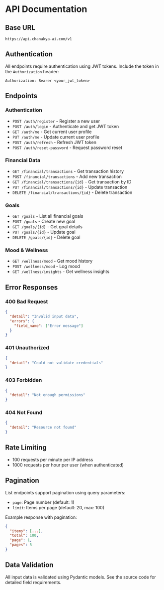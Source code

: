 # API Documentation

## Base URL
`https://api.chanakya-ai.com/v1`

## Authentication
All endpoints require authentication using JWT tokens. Include the token in the `Authorization` header:
```
Authorization: Bearer <your_jwt_token>
```

## Endpoints

### Authentication
- `POST /auth/register` - Register a new user
- `POST /auth/login` - Authenticate and get JWT token
- `GET /auth/me` - Get current user profile
- `PUT /auth/me` - Update current user profile
- `POST /auth/refresh` - Refresh JWT token
- `POST /auth/reset-password` - Request password reset

### Financial Data
- `GET /financial/transactions` - Get transaction history
- `POST /financial/transactions` - Add new transaction
- `GET /financial/transactions/{id}` - Get transaction by ID
- `PUT /financial/transactions/{id}` - Update transaction
- `DELETE /financial/transactions/{id}` - Delete transaction

### Goals
- `GET /goals` - List all financial goals
- `POST /goals` - Create new goal
- `GET /goals/{id}` - Get goal details
- `PUT /goals/{id}` - Update goal
- `DELETE /goals/{id}` - Delete goal

### Mood & Wellness
- `GET /wellness/mood` - Get mood history
- `POST /wellness/mood` - Log mood
- `GET /wellness/insights` - Get wellness insights

## Error Responses

### 400 Bad Request
```json
{
  "detail": "Invalid input data",
  "errors": {
    "field_name": ["Error message"]
  }
}
```

### 401 Unauthorized
```json
{
  "detail": "Could not validate credentials"
}
```

### 403 Forbidden
```json
{
  "detail": "Not enough permissions"
}
```

### 404 Not Found
```json
{
  "detail": "Resource not found"
}
```

## Rate Limiting
- 100 requests per minute per IP address
- 1000 requests per hour per user (when authenticated)

## Pagination
List endpoints support pagination using query parameters:
- `page`: Page number (default: 1)
- `limit`: Items per page (default: 20, max: 100)

Example response with pagination:
```json
{
  "items": [...],
  "total": 100,
  "page": 1,
  "pages": 5
}
```

## Data Validation
All input data is validated using Pydantic models. See the source code for detailed field requirements.
